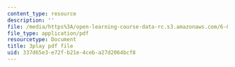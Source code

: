 ```yaml
---
content_type: resource
description: ''
file: /media/https%3A/open-learning-course-data-rc.s3.amazonaws.com/6-004-computation-structures-spring-2017/337d65e3e72fb21e4ceba27d2064bcf8_q38KAGAKORk.pdf
file_type: application/pdf
resourcetype: Document
title: 3play pdf file
uid: 337d65e3-e72f-b21e-4ceb-a27d2064bcf8
---
```

